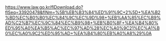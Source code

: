 <https://www.law.go.kr/flDownload.do?flSeq=33920478&flNm=%5B%EB%B3%84%ED%91%9C+2%5D+%EA%B2%BD%EC%B0%B0%EC%84%9C%EC%9D%98+%EB%AA%85%EC%B9%AD%C2%B7%EC%9C%84%EC%B9%98+%EB%B0%8F+%EA%B4%80%ED%95%A0%EA%B5%AC%EC%97%AD%28%EC%A0%9C21%EC%A1%B0%EC%A0%9C2%ED%95%AD+%EA%B4%80%EB%A0%A8%29%0A>
